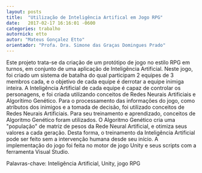 ```yaml
---
layout: posts
title:  "Utilização de Inteligência Artifical em Jogo RPG"
date:   2017-02-17 16:16:01 -0600
categories: trabalho
autornick: etto
autor: "Mateus Gonçalez Etto"
orientador: "Profa. Dra. Simone das Graças Domingues Prado"
---
```

Este projeto trata-se da criação de um protótipo de jogo no estilo RPG em turnos, em conjunto de uma aplicação de Inteligência Artificial.
Neste jogo, foi criado um sistema de batalha do qual participam 2 equipes de 3 membros cada, e o objetivo de cada equipe é derrotar a equipe inimiga inteira.
A Inteligência Artificial de cada equipe é capaz de controlar os personagens, e foi criada utilizando conceitos de Redes Neurais Artificiais e Algorítimo Genético.
Para o processamento das informações do jogo, como atributos dos inimigos e a tomada de decisão, foi utilizado conceitos de Redes Neurais Artificiais.
Para seu treinamento e aprendizado, conceitos de Algoritmo Genético foram utilizados.
O Algoritmo Genético cria uma "população" de matriz de pesos da Rede Neural Artificial, e otimiza seus valores a cada geração.
Desta forma, o treinamento da Inteligência Artificial pode ser feito sem a intervenção humana desde seu início.
A implementação do jogo foi feita no motor de jogo Unity e seus scripts com a ferramenta Visual Studio.

Palavras-chave: Inteligência Artificial, Unity, jogo RPG
